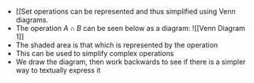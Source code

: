 - [[Set operations can be represented and thus simplified using Venn diagrams.
- The operation $A\cap B$ can be seen below as a diagram: ![[Venn Diagram 1]]
- The shaded area is that which is represented by the operation
- This can be used to simplify complex operations
- We draw the diagram, then work backwards to see if there is a simpler way to textually express it